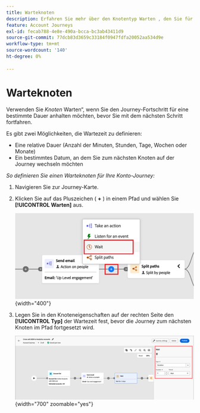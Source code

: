```yaml
---
title: Warteknoten
description: Erfahren Sie mehr über den Knotentyp Warten , den Sie für die Orchestrierung Ihrer Account-Journey in Journey Optimizer B2B edition verwenden können.
feature: Account Journeys
exl-id: fecab788-4e8e-490a-bcca-bc3ab43411d9
source-git-commit: 77dcb83d3659c33184f0947fdfa20052aa534d9e
workflow-type: tm+mt
source-wordcount: '140'
ht-degree: 0%

---
```


# Warteknoten

Verwenden Sie _Knoten_ Warten“, wenn Sie den Journey-Fortschritt für eine bestimmte Dauer anhalten möchten, bevor Sie mit dem nächsten Schritt fortfahren.

Es gibt zwei Möglichkeiten, die Wartezeit zu definieren:

* Eine relative Dauer (Anzahl der Minuten, Stunden, Tage, Wochen oder Monate)
* Ein bestimmtes Datum, an dem Sie zum nächsten Knoten auf der Journey wechseln möchten

_So definieren Sie einen Warteknoten für Ihre Konto-Journey:_

1. Navigieren Sie zur Journey-Karte.

1. Klicken Sie auf das Pluszeichen ( **+** ) in einem Pfad und wählen Sie **[!UICONTROL Warten]** aus.

   ![Journey-Knoten hinzufügen - warten](./assets/add-node-wait.png){width="400"}

1. Legen Sie in den Knoteneigenschaften auf der rechten Seite den **[!UICONTROL Typ]** der Wartezeit fest, bevor die Journey zum nächsten Knoten im Pfad fortgesetzt wird.

   ![Journey-Knoten - Warten](./assets/node-wait.png){width="700" zoomable="yes"}
